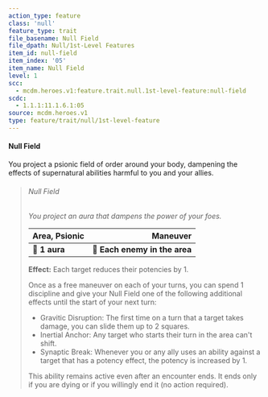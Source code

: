 ```yaml
---
action_type: feature
class: 'null'
feature_type: trait
file_basename: Null Field
file_dpath: Null/1st-Level Features
item_id: null-field
item_index: '05'
item_name: Null Field
level: 1
scc:
  - mcdm.heroes.v1:feature.trait.null.1st-level-feature:null-field
scdc:
  - 1.1.1:11.1.6.1:05
source: mcdm.heroes.v1
type: feature/trait/null/1st-level-feature
---
```


#### Null Field

You project a psionic field of order around your body, dampening the effects of supernatural abilities harmful to you and your allies.

<!-- -->
> ###### Null Field
>
> *You project an aura that dampens the power of your foes.*
>
> | **Area, Psionic** |                  **Maneuver** |
> | ----------------- | ----------------------------: |
> | **📏 1 aura**     | **🎯 Each enemy in the area** |
>
> **Effect:** Each target reduces their potencies by 1.
>
> Once as a free maneuver on each of your turns, you can spend 1 discipline and give your Null Field one of the following additional effects until the start of your next turn:
>
> - Gravitic Disruption: The first time on a turn that a target takes damage, you can slide them up to 2 squares.
> - Inertial Anchor: Any target who starts their turn in the area can't shift.
> - Synaptic Break: Whenever you or any ally uses an ability against a target that has a potency effect, the potency is increased by 1.
>
> This ability remains active even after an encounter ends. It ends only if you are dying or if you willingly end it (no action required).
